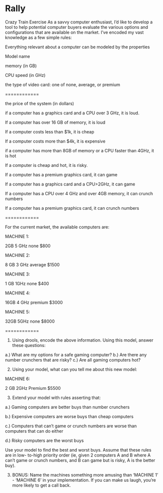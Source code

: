 Rally
=====


Crazy Train Exercise
As a savvy computer enthusiast, I’d like to develop a tool to help potential computer
buyers evaluate the various options and configurations that are available on the
market. I’ve encoded my vast knowledge as a few simple rules:

Everything relevant about a computer can be modeled by the properties

Model name

memory (in GB)

CPU speed (in GHz)

the type of video card: one of none, average, or premium

============

the price of the system (in dollars)

if a computer has a graphics card and a CPU over 3 GHz, it is loud.

If a computer has over 16 GB of memory, it is loud

If a computer costs less than $1k, it is cheap

If a computer costs more than $4k, it is expensive

if a computer has more than 8GB of memory or a CPU faster than 4GHz, it is hot

If a computer is cheap and hot, it is risky.

If a computer has a premium graphics card, it can game

If a computer has a graphics card and a CPU>2GHz, it can game

If a computer has a CPU over 4 GHz and over 4GB memory, it can crunch numbers

If a computer has a premium graphics card, it can crunch numbers

============

For the current market, the available computers are:

MACHINE 1:

2GB
5 GHz
none
$800

MACHINE 2:

8 GB
3 GHz
average
$1500

MACHINE 3:

1 GB
1GHz
none
$400

MACHINE 4:

16GB
4 GHz
premium
$3000

MACHINE 5:

32GB
5GHz
none
$8000

============

1. Using drools, encode the above information. Using this model, answer
these questions:

a.) What are my options for a safe gaming computer?
b.) Are there any number crunchers that are risky?
c.) Are all gaming computers hot?


2. Using your model, what can you tell me about this new model:

MACHINE 6:

2 GB
2GHz
Premium
$5500


3. Extend your model with rules asserting that:

a.) Gaming computers are better buys than number crunchers

b.) Expensive computers are worse buys than cheap computers

c.) Computers that can’t game or crunch numbers are worse than computers that can do either

d.) Risky computers are the worst buys

Use your model to find the best and worst buys. Assume that these rules are in low-
to-high priority order (ie, given 2 computers A and B where A can’t game or crunch
numbers, and B can game but is risky, A is the better buy).

3. BONUS: Name the machines something more amusing than ‘MACHINE 1’ -
‘MACHINE 6’ in your implementation. If you can make us laugh, you’re more likely to
get a call back.
